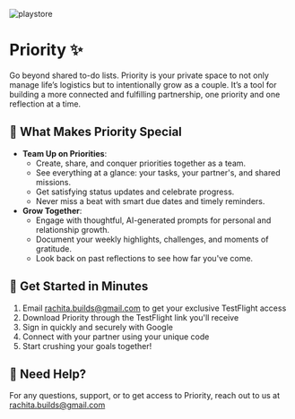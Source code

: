 ![playstore](https://github.com/user-attachments/assets/348d71a5-de10-43f2-9516-9bb58b039596)
# Priority ✨

Go beyond shared to-do lists. Priority is your private space to not only manage life’s logistics but to intentionally grow as a couple. It’s a tool for building a more connected and fulfilling partnership, one priority and one reflection at a time.

## 🌟 What Makes Priority Special

- **Team Up on Priorities**: 
  - Create, share, and conquer priorities together as a team.
  - See everything at a glance: your tasks, your partner's, and shared missions.
  - Get satisfying status updates and celebrate progress.
  - Never miss a beat with smart due dates and timely reminders.
- **Grow Together**:
  - Engage with thoughtful, AI-generated prompts for personal and relationship growth.
  - Document your weekly highlights, challenges, and moments of gratitude.
  - Look back on past reflections to see how far you've come.

## 🚀 Get Started in Minutes

1. Email rachita.builds@gmail.com to get your exclusive TestFlight access
2. Download Priority through the TestFlight link you'll receive
3. Sign in quickly and securely with Google
4. Connect with your partner using your unique code
5. Start crushing your goals together!


## 💬 Need Help?

For any questions, support, or to get access to Priority, reach out to us at rachita.builds@gmail.com
